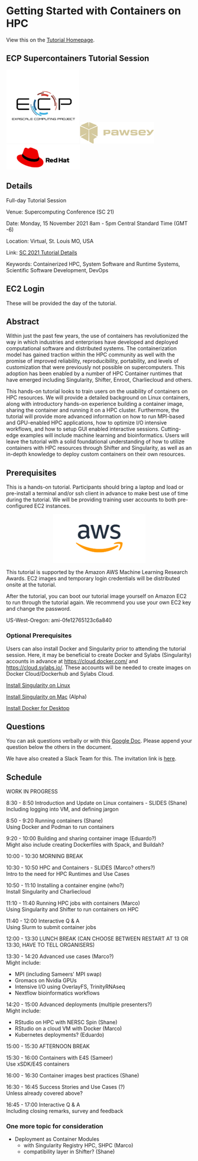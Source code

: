 # Getting Started with Containers on HPC

View this on the [Tutorial Homepage](https://supercontainers.github.io/sc-tutorials/).


## ECP Supercontainers Tutorial Session

<img src="fig/ecp.jpg" width="200"><img src="fig/pawsey.png" width="200"><img src="fig/redhat.png" width="200">


## Details

Full-day Tutorial Session

Venue: Supercomputing Conference (SC 21)

Date: Monday, 15 November 2021 8am - 5pm Central Standard Time (GMT -6)

Location: Virtual, St. Louis MO, USA

Link: [SC 2021 Tutorial Details](https://sc21.supercomputing.org/presentation/?id=tut114&sess=sess185)

Keywords: Containerized HPC, System Software and Runtime Systems, Scientific Software Development, DevOps


## EC2 Login

These will be provided the day of the tutorial.


## Abstract

Within just the past few years, the use of containers has revolutionized the way in which industries and enterprises have developed and deployed computational software and distributed systems. The containerization model has gained traction within the HPC community as well with the promise of improved reliability, reproducibility, portability, and levels of customization that were previously not possible on supercomputers. This adoption has been enabled by a number of HPC Container runtimes that have emerged including Singularity, Shifter, Enroot, Charliecloud and others.

This hands-on tutorial looks to train users on the usability of containers on HPC resources. We will provide a detailed background on Linux containers, along with introductory hands-on experience building a container image, sharing the container and running it on a HPC cluster. Furthermore, the tutorial will provide more advanced information on how to run MPI-based and GPU-enabled HPC applications, how to optimize I/O intensive workflows, and how to setup GUI enabled interactive sessions. Cutting-edge examples will include machine learning and bioinformatics. Users will leave the tutorial with a solid foundational understanding of how to utilize containers with HPC resources through Shifter and Singularity, as well as an in-depth knowledge to deploy custom containers on their own resources.


## Prerequisites

This is a hands-on tutorial.  Participants should bring a laptop and load or pre-install a terminal and/or ssh client in advance to make best use of time during the tutorial.  We will be providing training user accounts to both pre-configured EC2 instances.

<div style="text-align:center"><img src="fig/AWS_logo.png" width="250"></div>

This tutorial is supported by the Amazon AWS Machine Learning Research Awards.  EC2 images and temporary login credentials will be distributed onsite at the tutorial.

After the tutorial, you can boot our tutorial image yourself on Amazon EC2 to run through the tutorial again. We recommend you use your own EC2 key and change the password.

US-West-Oregon: ami-0fe12765123c6a840 


### Optional Prerequisites

Users can also install Docker and Singularity prior to attending the tutorial session.  Here, it may be beneficial to create Docker and Sylabs (Singularity) accounts in advance at https://cloud.docker.com/ and https://cloud.sylabs.io/.  These accounts will be needed to create images on Docker Cloud/Dockerhub and Sylabs Cloud.

[Install Singularity on Linux](https://sylabs.io/guides/3.7/user-guide/)

[Install Singularity on Mac](https://repo.sylabs.io/desktop/) (Alpha)

[Install Docker for Desktop](https://www.docker.com/products/docker-desktop)


## Questions

You can ask questions verbally or with this [Google Doc](https://docs.google.com/document/d/11gMZ-T7iA5XiRWPLYIqX7Gqv7RMb-NF9kzGYHrnOi04/edit?usp=sharing).
Please append your question below the others in the document.

We have also created a Slack Team for this.  The invitation link is [here](https://join.slack.com/t/hpc-containers/shared_invite/enQtODI3NzY1NDU4OTk5LTUxOTgyOWJmYjIwOWI5YWU2MzBhZDI3Zjc1YmZmMjAxZjgzYzk4ZWEwNmFlNzlkOWI0MGNlZDNlMTBhYTBlOWY).


## Schedule

WORK IN PROGRESS  

8:30 - 8:50 Introduction and Update on Linux containers - SLIDES (Shane)  
Including logging into VM, and defining jargon  

8:50 - 9:20 Running containers (Shane)  
Using Docker and Podman to run containers  

9:20 - 10:00 Building and sharing container image (Eduardo?)  
Might also include creating Dockerfiles with Spack, and Buildah?  

10:00 - 10:30 MORNING BREAK

10:30 - 10:50 HPC and Containers - SLIDES (Marco? others?)  
Intro to the need for HPC Runtimes and Use Cases  

10:50 - 11:10 Installing a container engine (who?)  
Install Singularity and Charliecloud  

11:10 - 11:40 Running HPC jobs with containers (Marco)  
Using Singularity and Shifter to run containers on HPC  

11:40 - 12:00 Interactive Q & A  
Using Slurm to submit container jobs  

12:00 - 13:30 LUNCH BREAK (CAN CHOOSE BETWEEN RESTART AT 13 OR 13:30, HAVE TO TELL ORGANISERS)

13:30 - 14:20 Advanced use cases (Marco?)  
Might include:
- MPI (including Sameers' MPI swap)
- Gromacs on Nvidia GPUs
- Intensive I/O using OverlayFS, TrinityRNAseq
- Nextflow bioinformatics workflows

14:20 - 15:00 Advanced deployments (multiple presenters?)  
Might include:
- RStudio on HPC with NERSC Spin (Shane)
- RStudio on a cloud VM with Docker (Marco)
- Kubernetes deployments? (Eduardo)

15:00 - 15:30 AFTERNOON BREAK

15:30 - 16:00 Containers with E4S (Sameer)  
Use xSDK/E4S containers  

16:00 - 16:30 Container images best practices (Shane)  

16:30 - 16:45 Success Stories and Use Cases (?)  
Unless already covered above?  

16:45 - 17:00 Interactive Q & A  
Including closing remarks, survey and feedback  


### One more topic for consideration
- Deployment as Container Modules
  - with Singularity Registry HPC, SHPC (Marco)
  - compatibility layer in Shifter? (Shane)


